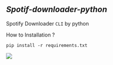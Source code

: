 *Spotif-downloader-python*
-----------------------
Spotify Downloader `CLI` by python 


How to Installation ?

`pip install -r requirements.txt`

![](https://github.com/Charouon/Spotify-downloader-python/blob/master/Screenshot/2020-05-20_21-12.png)
